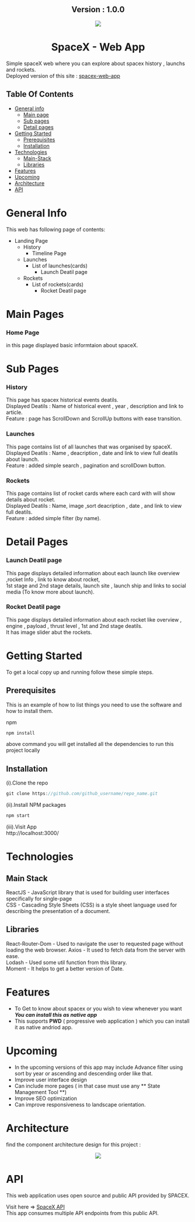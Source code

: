 <div align='center'>
  <h2>Version : 1.0.0</h2>
</div>

<div align='center'>
  <img src='./public/logo192.png' />
</div>

<h1 align='center'>SpaceX - Web App </h1>

Simple spaceX web where you can explore about spacex history , launchs and rockets.<br />
Deployed version of this site : [spacex-web-app](https://spacex-web-app.netlify.app/)

## Table Of Contents

- [General info](#general-info)
  - [Main page](#main-page)
  - [Sub pages](#sub-pages)
  - [Detail pages](#detail-pages)
- [Getting Started](#getting-started)
  - [Prerequisites](#prerequisites)
  - [Installation](#installation)
- [Technologies](#technologies)
  - [Main-Stack](#main-stack)
  - [Libraries](#libraries)
- [Features](#features)
- [Upcoming](#upcoming)
- [Architecture](#architecture) 
- [API](#api)

# General Info

This web has following page of contents:

- Landing Page
  - History
    - Timeline Page
  - Launches
    - List of launches(cards)
      - Launch Deatil page
  - Rockets
    - List of rockets(cards)
      - Rocket Deatil page

# Main Pages <a name='main-page'></a>

### Home Page

in this page displayed basic informtaion about spaceX.

# Sub Pages <a name='sub-pages'></a>

### History

This page has spacex historical events deatils. <br />
Displayed Deatils : Name of historical event , year , description and link to article.<br />
Feature : page has ScrollDown and ScrollUp buttons with ease transition.

### Launches

This page contains list of all launches that was organised by spaceX. <br />
Displayed Deatils : Name , deacription , date and link to view full deatils about launch.<br />
Feature : added simple search , pagination and scrollDown button.<br />

### Rockets

This page contains list of rocket cards where each card with will show details about rocket.<br />
Displayed Deatils : Name, image ,sort deacription , date , and link to view full deatils.<br />
Feature : added simple filter (by name).

# Detail Pages <a name='detail-pages'></a>

### Launch Deatil page

This page displays detailed information about each launch like overview ,rocket Info , link to know about rocket,<br />
1st stage and 2nd stage details, launch site , launch ship and links to social media (To know more about launch).

### Rocket Deatil page

This page displays detailed information about each rocket like overview , engine , payload , thrust level , 1st and 2nd stage deatils.<br />
It has image slider abut the rockets.

# Getting Started <a name="getting-started"></a>

To get a local copy up and running follow these simple steps.

## Prerequisites <a name="prerequisites"></a>

This is an example of how to list things you need to use the software and how to install them.

npm

```javascript
npm install
```

above command you will get installed all the dependencies to run this project locally

## Installation <a name="installation"></a>

(i).Clone the repo

```javascript
git clone https://github.com/github_username/repo_name.git
```

(ii).Install NPM packages

```javascript
npm start
```

(iii).Visit App <br />
http://localhost:3000/

# Technologies <a name="technologies"></a>

## Main Stack <br /> <a name='main-stack'></a>

ReactJS - JavaScript library that is used for building user interfaces specifically for single-page <br />
CSS - Cascading Style Sheets (CSS) is a style sheet language used for describing the presentation of a document. <br />

## Libraries <br /> <a name='libraries'></a>

React-Router-Dom - Used to navigate the user to requested page without loading the web browser. 
Axios - It used to fetch data from the server with ease.<br />
Lodash - Used some util function from this library.<br />
Moment - It helps to get a better version of Date.<br />

# Features <a name='features'></a>

- To Get to know about spacex or you wish to view whenever you want **_You can install this as native app_**
- This supports **PWD** ( progressive web application ) which you can install it as native andriod app.

# Upcoming <a name='upcoming'></a>

- In the upcoming versions of this app may include Advance filter using sort by year or ascending and descending order like that.
- Improve user interface design
- Can include more pages ( in that case must use any ** State Management Tool  **)  
- Improve SEO optimization
- Can improve responsiveness to landscape orientation.

# Architecture <a name='architecture'></a>

find the component architecture design for this project :
<div align='center'>
  <img src='SpaceX.png' />
</div>

# API <a name='api'></a>

This web application uses open source and public API provided by SPACEX.

Visit here => [SpaceX API](https://docs.spacexdata.com/) <br />
This app consumes multiple API endpoints from this public API.
